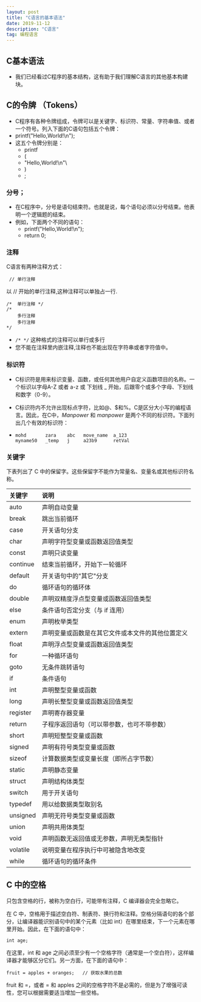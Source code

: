 ```yaml
---
layout: post
title: "C语言的基本语法"
date: 2019-11-12 
description: "C语言"
tag: 编程语言
---   
```




## C基本语法

- 我们已经看过C程序的基本结构，这有助于我们理解C语言的其他基本构建块。

## C的令牌 （Tokens）

- C程序有各种令牌组成，令牌可以是关键字、标识符、常量、字符串值、或者一个符号。列入下面的C语句包括五个令牌：
- printf("Hello,World!\n");
- 这五个令牌分别是：
  - printf
  - (
  - "Hello,World!\n"\
  - )
  - ;

###  分号；

- 在C程序中，分号是语句结束符。也就是说，每个语句必须以分号结束。他表明一个逻辑题的结束。
- 例如，下面两个不同的语句：
  - printf("Hello,World!\n");
  - return 0;

### 注释

C语言有两种注释方式：

`` // 单行注释``

以 // 开始的单行注释,这种注释可以单独占一行.

```
/*  单行注释 */
/*
    多行注释
    多行注释
*/
```

-  `/* */` 这种格式的注释可以单行或多行
- 您不能在注释里内嵌注释,注释也不能出现在字符串或者字符值中。

### 标识符

- C标识符是用来标识变量、函数，或任何其他用户自定义函数项目的名称。一个标识以字母A-Z 或者 a-z 或 下划线  _ 开始，后跟零个或多个字母、下划线和数字（0-9）。

- C标识符内不允许出现标点字符，比如@、$和%。C是区分大小写的编程语言。因此，在C中，*Manpower* 和 *manpower* 是两个不同的标识符。下面列出几个有效的标识符：

- ```
  mohd       zara    abc   move_name  a_123
  myname50   _temp   j     a23b9      retVal
  ```

### 关键字

下表列出了 C 中的保留字。这些保留字不能作为常量名、变量名或其他标识符名称。

| 关键字   | 说明                                             |
| :------- | :----------------------------------------------- |
| auto     | 声明自动变量                                     |
| break    | 跳出当前循环                                     |
| case     | 开关语句分支                                     |
| char     | 声明字符型变量或函数返回值类型                   |
| const    | 声明只读变量                                     |
| continue | 结束当前循环，开始下一轮循环                     |
| default  | 开关语句中的"其它"分支                           |
| do       | 循环语句的循环体                                 |
| double   | 声明双精度浮点型变量或函数返回值类型             |
| else     | 条件语句否定分支（与 if 连用）                   |
| enum     | 声明枚举类型                                     |
| extern   | 声明变量或函数是在其它文件或本文件的其他位置定义 |
| float    | 声明浮点型变量或函数返回值类型                   |
| for      | 一种循环语句                                     |
| goto     | 无条件跳转语句                                   |
| if       | 条件语句                                         |
| int      | 声明整型变量或函数                               |
| long     | 声明长整型变量或函数返回值类型                   |
| register | 声明寄存器变量                                   |
| return   | 子程序返回语句（可以带参数，也可不带参数）       |
| short    | 声明短整型变量或函数                             |
| signed   | 声明有符号类型变量或函数                         |
| sizeof   | 计算数据类型或变量长度（即所占字节数）           |
| static   | 声明静态变量                                     |
| struct   | 声明结构体类型                                   |
| switch   | 用于开关语句                                     |
| typedef  | 用以给数据类型取别名                             |
| unsigned | 声明无符号类型变量或函数                         |
| union    | 声明共用体类型                                   |
| void     | 声明函数无返回值或无参数，声明无类型指针         |
| volatile | 说明变量在程序执行中可被隐含地改变               |
| while    | 循环语句的循环条件                               |

## C 中的空格

只包含空格的行，被称为空白行，可能带有注释，C 编译器会完全忽略它。

在 C 中，空格用于描述空白符、制表符、换行符和注释。空格分隔语句的各个部分，让编译器能识别语句中的某个元素（比如 int）在哪里结束，下一个元素在哪里开始。因此，在下面的语句中：

```
int age;
```

在这里，int 和 age 之间必须至少有一个空格字符（通常是一个空白符），这样编译器才能够区分它们。另一方面，在下面的语句中：

```
fruit = apples + oranges;   // 获取水果的总数
```

fruit 和 =，或者 = 和 apples 之间的空格字符不是必需的，但是为了增强可读性，您可以根据需要适当增加一些空格。